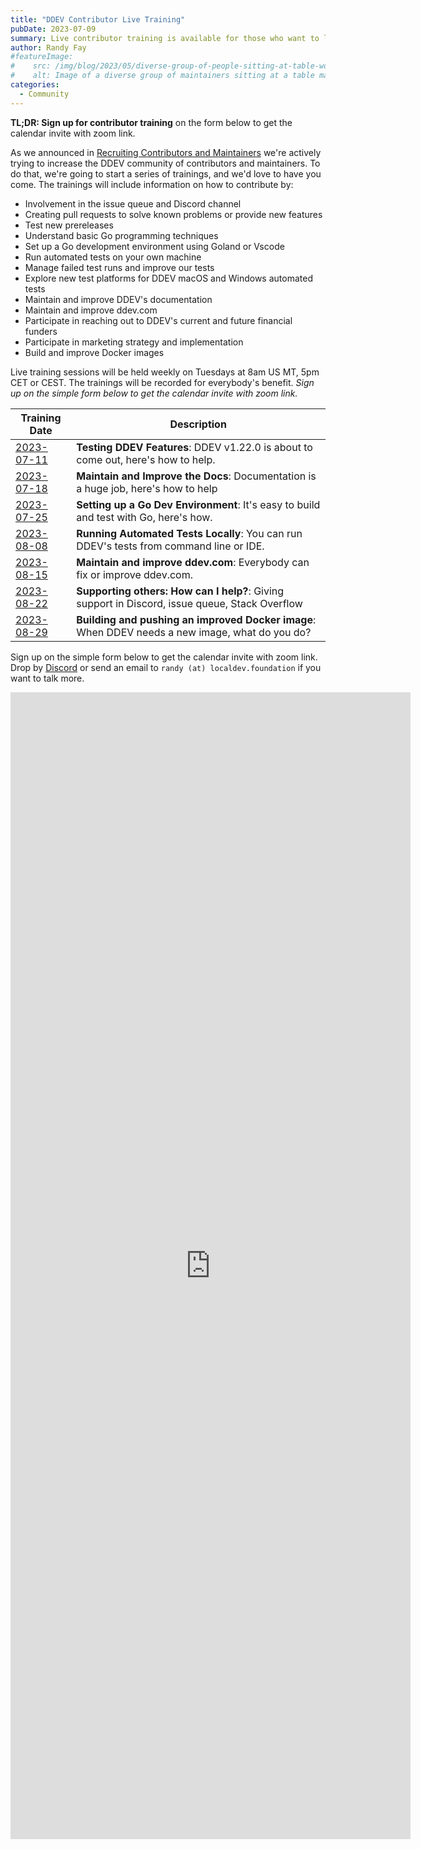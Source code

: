 ```yaml
---
title: "DDEV Contributor Live Training"
pubDate: 2023-07-09
summary: Live contributor training is available for those who want to learn to contribute and maintain DDEV.
author: Randy Fay
#featureImage:
#    src: /img/blog/2023/05/diverse-group-of-people-sitting-at-table-working.jpg
#    alt: Image of a diverse group of maintainers sitting at a table maintaining DDEV
categories:
  - Community
---
```


**TL;DR: Sign up for contributor training** on the form below to get the calendar invite with zoom link.

As we announced in [Recruiting Contributors and Maintainers](recruiting-maintainers.md) we're actively trying to increase the DDEV community of contributors and maintainers. To do that, we're going to start a series of trainings, and we'd love to have you come. The trainings will include information on how to contribute by:

* Involvement in the issue queue and Discord channel
* Creating pull requests to solve known problems or provide new features
* Test new prereleases
* Understand basic Go programming techniques
* Set up a Go development environment using Goland or Vscode
* Run automated tests on your own machine
* Manage failed test runs and improve our tests
* Explore new test platforms for DDEV macOS and Windows automated tests
* Maintain and improve DDEV's documentation
* Maintain and improve ddev.com
* Participate in reaching out to DDEV's current and future financial funders
* Participate in marketing strategy and implementation
* Build and improve Docker images

Live training sessions will be held weekly on Tuesdays at 8am US MT, 5pm CET or CEST. The trainings will be recorded for everybody's benefit. *Sign up on the simple form below to get the calendar invite with zoom link.*

| Training Date                                                                                                                | Description                                                                                     |
|------------------------------------------------------------------------------------------------------------------------------|-------------------------------------------------------------------------------------------------|
| [2023-07-11](https://www.timeanddate.com/worldclock/fixedtime.html?msg=DDEV+Contributor+Training&iso=20230711T08&p1=75&ah=1) | **Testing DDEV Features**: DDEV v1.22.0 is about to come out, here's how to help.               |
| [2023-07-18](https://www.timeanddate.com/worldclock/fixedtime.html?msg=DDEV+Contributor+Training&iso=20230711T08&p1=75&ah=1) | **Maintain and Improve the Docs**: Documentation is a huge job, here's how to help              |
| [2023-07-25](https://www.timeanddate.com/worldclock/fixedtime.html?msg=DDEV+Contributor+Training&iso=20230725T08&p1=75&ah=1) | **Setting up a Go Dev Environment**: It's easy to build and test with Go, here's how.           |
| [2023-08-08](https://www.timeanddate.com/worldclock/fixedtime.html?msg=DDEV+Contributor+Training&iso=20230808T08&p1=75&ah=1) | **Running Automated Tests Locally**: You can run DDEV's tests from command line or IDE.         |
| [2023-08-15](https://www.timeanddate.com/worldclock/fixedtime.html?msg=DDEV+Contributor+Training&iso=20230815T08&p1=75&ah=1) | **Maintain and improve ddev.com**: Everybody can fix or improve ddev.com.                       |
| [2023-08-22](https://www.timeanddate.com/worldclock/fixedtime.html?msg=DDEV+Contributor+Training&iso=20230822T08&p1=75&ah=1) | **Supporting others: How can I help?**: Giving support in Discord, issue queue, Stack Overflow  |
| [2023-08-29](https://www.timeanddate.com/worldclock/fixedtime.html?msg=DDEV+Contributor+Training&iso=20230829T08&p1=75&ah=1) | **Building and pushing an improved Docker image**: When DDEV needs a new image, what do you do? |



Sign up on the simple form below to get the calendar invite with zoom link. Drop by [Discord](https://discord.gg/hCZFfAMc5k) or send an email to `randy (at) localdev.foundation` if you want to talk more.

<iframe src="https://docs.google.com/forms/d/e/1FAIpQLSfEnj9ATnRc2G__Qx7ZWq039y3ER8UVx2utgkH6v4Ef50x4vw/viewform?embedded=true" width="640" height="1835" frameborder="0" marginheight="0" marginwidth="0">Loading…</iframe>